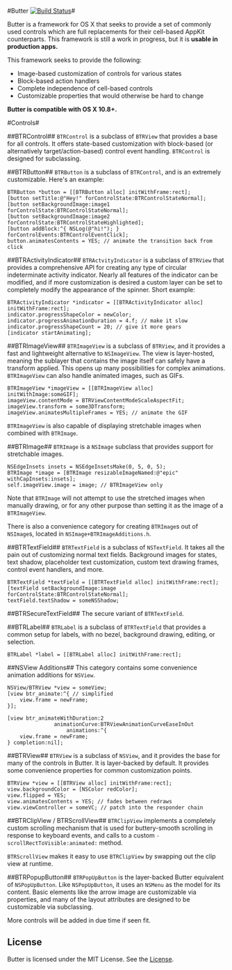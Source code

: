 #Butter [![Build Status](https://travis-ci.org/ButterKit/Butter.svg?branch=master)](https://travis-ci.org/ButterKit/Butter)#

Butter is a framework for OS X that seeks to provide a set of commonly used controls which are full replacements for their cell-based AppKit counterparts. This framework is still a work in progress, but it is **usable in production apps.**

This framework seeks to provide the following:

- Image-based customization of controls for various states
- Block-based action handlers
- Complete independence of cell-based controls
- Customizable properties that would otherwise be hard to change

**Butter is compatible with OS X 10.8+.**


#Controls#

##BTRControl##
`BTRControl` is a subclass of `BTRView` that provides a base for all controls. It offers state-based customization with block-based (or alternatively target/action-based) control event handling. `BTRControl` is designed for subclassing.

##BTRButton##
`BTRButton` is a subclass of `BTRControl`, and is an extremely customizable. Here's an example:

```objc
BTRButton *button = [[BTRButton alloc] initWithFrame:rect];
[button setTitle:@"Hey!" forControlState:BTRControlStateNormal];
[button setBackgroundImage:image1 forControlState:BTRControlStateNormal];
[button setBackgroundImage:image2 forControlState:BTRControlStateHighlighted];
[button addBlock:^{ NSLog(@"hi!"); } forControlEvents:BTRControlEventClick];
button.animatesContents = YES; // animate the transition back from click
```

##BTRActivityIndicator##
`BTRActvityIndicator` is a subclass of `BTRView` that provides a comprehensive API for creating any type of circular indeterminate activity indicator. Nearly all features of the indicator can be modified, and if more customization is desired a custom layer can be set to completely modify the appearance of the spinner. Short example:

```objc
BTRActivityIndicator *indicator = [[BTRActivityIndicator alloc] initWithFrame:rect];
indicator.progressShapeColor = newColor;
indicator.progressAnimationDuration = 4.f; // make it slow
indicator.progressShapeCount = 20; // give it more gears
[indicator startAnimating];
```

##BTRImageView##
`BTRImageView` is a subclass of `BTRView`, and it provides a fast and lightweight alternative to `NSImageView`. The view is layer-hosted, meaning the sublayer that contains the image itself can safely have a  transform applied. This opens up many possibilities for complex animations. `BTRImageView` can also handle animated images, such as GIFs.

```objc
BTRImageView *imageView = [[BTRImageView alloc] initWithImage:someGIF];
imageView.contentMode = BTRViewContentModeScaleAspectFit;
imageView.transform = some3DTransform;
imageView.animatesMultipleFrames = YES; // animate the GIF
```

`BTRImageView` is also capable of displaying stretchable images when combined with `BTRImage`.

##BTRImage##
`BTRImage` is a `NSImage` subclass that provides support for stretchable images.

```objc
NSEdgeInsets insets = NSEdgeInsetsMake(0, 5, 0, 5);
BTRImage *image = [BTRImage resizableImageNamed:@"epic" withCapInsets:insets];
self.imageView.image = image; // BTRImageView only
```
Note that `BTRImage` will not attempt to use the stretched images when manually drawing, or for any other purpose than setting it as the image of a `BTRImageView`.

There is also a convenience category for creating `BTRImage`s out of `NSImage`s, located in `NSImage+BTRImageAdditions.h`.

##BTRTextField##
`BTRTextField` is a subclass of `NSTextField`. It takes all the pain out of customizing normal text fields. Background images for states, text shadow, placeholder text customization, custom text drawing frames, control event handlers, and more.

```objc
BTRTextField *textField = [[BTRTextField alloc] initWithFrame:rect];
[textField setBackgroundImage:image forControlState:BTRControlStateNormal];
textField.textShadow = someNSShadow;
```

##BTRSecureTextField##
The secure variant of `BTRTextField`.

##BTRLabel##
`BTRLabel` is a subclass of `BTRTextField` that provides a common setup for labels, with no bezel, background drawing, editing, or selection.

```objc
BTRLabel *label = [[BTRLabel alloc] initWithFrame:rect];
```

##NSView Additions##
This category contains some convenience animation additions for `NSView`.

```objc
NSView/BTRView *view = someView;
[view btr_animate:^{ // simplified
	view.frame = newFrame;
}];

[view btr_animateWithDuration:2
               animationCurve:BTRViewAnimationCurveEaseInOut
                   animations:^{
    view.frame = newFrame;
} completion:nil];
```

##BTRView##
`BTRView` is a subclass of `NSView`, and it provides the base for many of the controls in Butter. It is layer-backed by default. It provides some convenience properties for common customization points.

```objc
BTRView *view = [[BTRView alloc] initWithFrame:rect];
view.backgroundColor = [NSColor redColor];
view.flipped = YES;
view.animatesContents = YES; // fades between redraws
view.viewController = someVC; // patch into the responder chain
```

##BTRClipView / BTRScrollView##
`BTRClipView` implements a completely custom scrolling mechanism that is used for buttery-smooth scrolling in response to keyboard events, and calls to a custom `-scrollRectToVisible:animated:` method.

`BTRScrollView` makes it easy to use `BTRClipView` by swapping out the clip view at runtime.


##BTRPopupButton##
`BTRPopUpButton` is the layer-backed Butter equivalent of `NSPopUpButton`. Like `NSPopUpButton`, it uses an `NSMenu` as the model for its content. Basic elements like the arrow image are customizable via properties, and many of the layout attributes are designed to be customizable via subclassing. 


More controls will be added in due time if seen fit.

License
---
Butter is licensed under the MIT License. See the [License](https://github.com/ButterKit/Butter/blob/master/LICENSE.md).